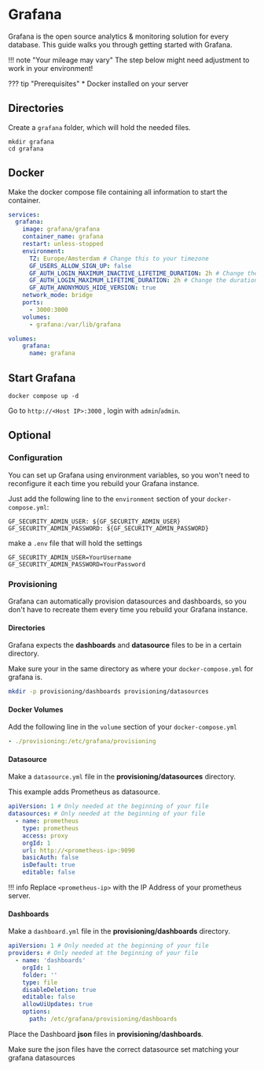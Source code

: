 # Grafana

Grafana is the open source analytics & monitoring solution for every database. This guide walks you through getting started with Grafana.

!!! note "Your mileage may vary" The step below might need adjustment to work in your environment!

??? tip "Prerequisites" \* Docker installed on your server

## Directories

Create a `grafana` folder, which will hold the needed files.

```shell
mkdir grafana
cd grafana
```

## Docker

Make the docker compose file containing all information to start the container.

```yaml
services:
  grafana:
    image: grafana/grafana
    container_name: grafana
    restart: unless-stopped
    environment:
      TZ: Europe/Amsterdam # Change this to your timezone
      GF_USERS_ALLOW_SIGN_UP: false
      GF_AUTH_LOGIN_MAXIMUM_INACTIVE_LIFETIME_DURATION: 2h # Change the duration to your liking
      GF_AUTH_LOGIN_MAXIMUM_LIFETIME_DURATION: 2h # Change the duration to your liking
      GF_AUTH_ANONYMOUS_HIDE_VERSION: true
    network_mode: bridge
    ports:
      - 3000:3000
    volumes:
      - grafana:/var/lib/grafana

volumes:
    grafana:
      name: grafana

```

## Start Grafana

```shellell
docker compose up -d
```

Go to `http://<Host IP>:3000` , login with `admin`/`admin`.

## Optional

### Configuration

You can set up Grafana using environment variables, so you won't need to reconfigure it each time you rebuild your Grafana instance.

Just add the following line to the `environment` section of your `docker-compose.yml`:

```
GF_SECURITY_ADMIN_USER: ${GF_SECURITY_ADMIN_USER}
GF_SECURITY_ADMIN_PASSWORD: ${GF_SECURITY_ADMIN_PASSWORD}
```

make a `.env` file that will hold the settings

```title=".env"
GF_SECURITY_ADMIN_USER=YourUsername
GF_SECURITY_ADMIN_PASSWORD=YourPassword
```

### Provisioning

Grafana can automatically provision datasources and dashboards, so you don't have to recreate them every time you rebuild your Grafana instance.

#### Directories

Grafana expects the **dashboards** and **datasource** files to be in a certain directory.

Make sure your in the same directory as where your `docker-compose.yml` for grafana is.

```bash
mkdir -p provisioning/dashboards provisioning/datasources
```

#### Docker Volumes

Add the following line in the `volume` section of your `docker-compose.yml`

```yaml
- ./provisioning:/etc/grafana/provisioning
```

#### Datasource

Make a `datasource.yml` file in the **provisioning/datasources** directory.

This example adds Prometheus as datasource.

```yaml
apiVersion: 1 # Only needed at the beginning of your file
datasources: # Only needed at the beginning of your file
  - name: prometheus
    type: prometheus
    access: proxy
    orgId: 1
    url: http://<prometheus-ip>:9090
    basicAuth: false
    isDefault: true
    editable: false
```

!!! info Replace `<prometheus-ip>` with the IP Address of your prometheus server.

#### Dashboards

Make a `dashboard.yml` file in the **provisioning/dashboards** directory.

```yaml
apiVersion: 1 # Only needed at the beginning of your file
providers: # Only needed at the beginning of your file
  - name: 'dashboards'
    orgId: 1
    folder: ''
    type: file
    disableDeletion: true
    editable: false
    allowUiUpdates: true
    options:
      path: /etc/grafana/provisioning/dashboards
```

Place the Dashboard **json** files in **provisioning/dashboards**.

Make sure the json files have the correct datasource set matching your grafana datasources
